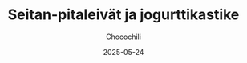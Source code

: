 ---
title: "Seitan-pitaleivät ja jogurttikastike"
image: "https://vegaanibotti.lauravuo.me/2025/05/2025-05-24_small.png"
date: 2025-05-24
receipt_url: "https://chocochili.net/2019/11/seitan-pitaleivat-ja-jogurttikastike/"
author: "Chocochili"
---